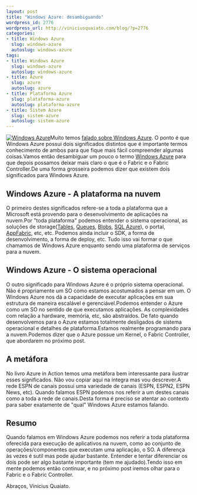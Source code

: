 ```yaml
--- 
layout: post
title: "Windows Azure: desambiguando"
wordpress_id: 2776
wordpress_url: http://viniciusquaiato.com/blog/?p=2776
categories: 
- title: Windows Azure
  slug: windows-azure
  autoslug: windows-azure
tags: 
- title: Windows Azure
  slug: windows-azure
  autoslug: windows-azure
- title: Azure
  slug: azure
  autoslug: azure
- title: Plataforma Azure
  slug: plataforma-azure
  autoslug: plataforma-azure
- title: Sistem Azure
  slug: sistem-azure
  autoslug: sistem-azure
---
```

[![Windows Azure](http://viniciusquaiato.com/blog/wp-content/uploads/2011/01/azure-150x150.png "Windows Azure")](http://viniciusquaiato.com/blog/wp-content/uploads/2011/01/azure.png)Muito temos [falado sobre Windows Azure](http://viniciusquaiato.com/blog/category/windows-azure/). O ponto é que Windows Azure possui dois significados distintos que é importante termos conhecimento de ambos para que fique mais fácil compreender algumas coisas.Vamos então desambiguar um pouco o termo [Windows Azure](http://azure.com) para que depois possamos deixar mais claro o que é o Fabric e o Fabric Controller.De uma forma grosseira podemos dizer que existem dois significados para Windows Azure.

## Windows Azure - A plataforma na nuvem
O primeiro destes significados refere-se a toda a plataforma que a Microsoft está provendo para o desenvolvimento de aplicações na nuvem.Por "toda plataforma" podemos entender o sistema operacional, as soluções de storage([Tables](http://msdn.microsoft.com/en-us/library/dd179423.aspx), [Queues](http://msdn.microsoft.com/en-us/library/dd179363.aspx), [Blobs](http://msdn.microsoft.com/en-us/library/dd135733.aspx), [SQL Azure](http://msdn.microsoft.com/en-us/library/ff937661.aspx)), o portal, [AppFabric](http://msdn.microsoft.com/en-us/library/ee922714.aspx), etc, etc. Podemos ainda incluir o SDK, a forma de desenvolvimento, a forma de deploy, etc. Tudo isso vai formar o que chamamos de Windows Azure enquanto sendo uma plataforma de serviços para a nuvem.

## Windows Azure - O sistema operacional
O outro significado para Windows Azure é o próprio sistema operacional. Não é propriamente um SO como estamos acostumados a pensar em um. O Windows Azure nos dá a capacidade de executar aplicações em sua estrutura de maneira escalável e gerenciável.Podemos entender o Azure como um SO no sentido de que executamos aplicações. As complexidades com relação a hardware, memória, etc, são abstraídos. De fato quando desenvolvemos para o Azure estamos totalmente desligados de sistema operacional e detalhes de plataforma.Estamos realmente programando para a nuvem.Podemos dizer que o Azure possue um Kernel, o Fabric Controller, que abordarem no próximo post.

## A metáfora
No livro Azure in Action temos uma metáfora bem interessante para ilustrar esses significados. Não vou copiar aqui na íntegra mas vou descrever.A rede ESPN de canais possui uma variedade de canais (ESPN, ESPN2, ESPN News, etc). Quando falamos ESPN podemos nos referir a um destes canais como a toda a rede de canais.Desta forma é preciso se atentar ao contexto para saber exatamente de "qual" Windows Azure estamos falando.

## Resumo
Quando falamos em Windows Azure podemos nos referir a toda plataforma oferecida para execução de aplicativos na nuvem, como ao conjunto de operações/componentes que executam uma aplicação, o SO. A diferença às vezes é sutil mas pode ajudar bastante. Entender e tentar diferenciar os dois pode ser algo bastante importante (tem me ajudado).Tendo isso em mente podemos então continuar, e no próximo post iremos olhar para o Fabric e o Fabric Controller.

Abraços,
Vinicius Quaiato.
